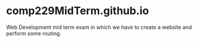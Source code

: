 # comp229MidTerm.github.io
Web Development mid term exam in which we have to create a website and perform some routing.
